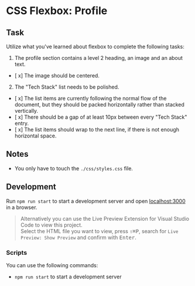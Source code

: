 # CSS Flexbox: Profile

## Task

Utilize what you've learned about flexbox to complete the following tasks:

1. The profile section contains a level 2 heading, an image and an about text.

- [ x] The image should be centered.

2. The "Tech Stack" list needs to be polished.

- [ x] The list items are currently following the normal flow of the document, but they should be packed horizontally rather than stacked vertically.
- [ x] There should be a gap of at least 10px between every "Tech Stack" entry.
- [ x] The list items should wrap to the next line, if there is not enough horizontal space.

## Notes

- You only have to touch the `./css/styles.css` file.

## Development

Run `npm run start` to start a development server and open [localhost:3000](http://localhost:3000) in a browser.

> Alternatively you can use the Live Preview Extension for Visual Studio Code to view this project.  
> Select the HTML file you want to view, press <kbd>⇧</kbd><kbd>⌘</kbd><kbd>P</kbd>, search for `Live Preview: Show Preview` and confirm with <kbd>Enter</kbd>.

### Scripts

You can use the following commands:

- `npm run start` to start a development server
